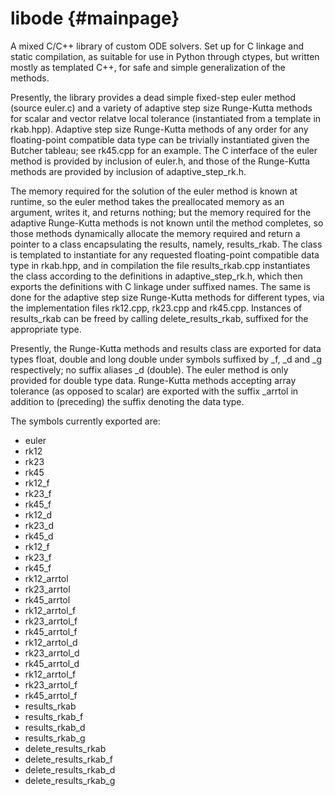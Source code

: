 # libode {#mainpage}
A mixed C/C++ library of custom ODE solvers. Set up for C linkage and static compilation, as suitable for use in Python through ctypes, but written mostly as templated C++, for safe and simple generalization of the methods.

Presently, the library provides a dead simple fixed-step euler method (source euler.c) and a variety of adaptive step size Runge-Kutta methods for scalar and vector relatve local tolerance (instantiated from a template in rkab.hpp). Adaptive step size Runge-Kutta methods of any order for any floating-point compatible data type can be trivially instantiated given the Butcher tableau; see rk45.cpp for an example. The C interface of the euler method is provided by inclusion of euler.h, and those of the Runge-Kutta methods are provided by inclusion of adaptive\_step\_rk.h.

The memory required for the solution of the euler method is known at runtime, so the euler method takes the preallocated memory as an argument, writes it, and returns nothing; but the memory required for the adaptive Runge-Kutta methods is not known until the method completes, so those methods dynamically allocate the memory required and return a pointer to a class encapsulating the results, namely, results\_rkab. The class is templated to instantiate for any requested floating-point compatible data type in rkab.hpp, and in compilation the file results\_rkab.cpp instantiates the class according to the definitions in adaptive\_step\_rk.h, which then exports the definitions with C linkage under suffixed names. The same is done for the adaptive step size Runge-Kutta methods for different types, via the implementation files rk12.cpp, rk23.cpp and rk45.cpp. Instances of results\_rkab can be freed by calling delete\_results\_rkab, suffixed for the appropriate type.

Presently, the Runge-Kutta methods and results class are exported for data types float, double and long double under symbols suffixed by \_f, \_d and \_g respectively; no suffix aliases \_d (double). The euler method is only provided for double type data. Runge-Kutta methods accepting array tolerance (as opposed to scalar) are exported with the suffix \_arrtol in addition to (preceding) the suffix denoting the data type.

The symbols currently exported are:
- euler
- rk12
- rk23
- rk45
- rk12\_f
- rk23\_f
- rk45\_f
- rk12\_d
- rk23\_d
- rk45\_d
- rk12\_f
- rk23\_f
- rk45\_f
- rk12\_arrtol
- rk23\_arrtol
- rk45\_arrtol
- rk12\_arrtol\_f
- rk23\_arrtol\_f
- rk45\_arrtol\_f
- rk12\_arrtol\_d
- rk23\_arrtol\_d
- rk45\_arrtol\_d
- rk12\_arrtol\_f
- rk23\_arrtol\_f
- rk45\_arrtol\_f
- results\_rkab
- results\_rkab_f
- results\_rkab_d
- results\_rkab_g
- delete_results\_rkab
- delete_results\_rkab_f
- delete_results\_rkab_d
- delete_results\_rkab_g

